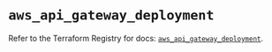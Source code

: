 # `aws_api_gateway_deployment`

Refer to the Terraform Registry for docs: [`aws_api_gateway_deployment`](https://registry.terraform.io/providers/hashicorp/aws/5.39.1/docs/resources/api_gateway_deployment).
